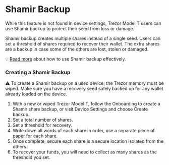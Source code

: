 # Shamir Backup

While this feature is not found in device settings, Trezor Model T users can use Shamir backup to protect their seed from loss or damage.&#x20;

Shamir backup creates multiple shares instead of a single seed. Users can set a threshold of shares required to recover their wallet. The extra shares are a backup in case some of the others are lost, stolen or damaged.&#x20;

:bulb: [Read more](https://trezor.io/learn/a/what-is-shamir-backup) about how to use Shamir backup effectively.

### Creating a Shamir Backup

⚠️ To create a Shamir backup on a used device, the Trezor memory must be wiped. Make sure you have a recovery seed safely backed up for any wallet already loaded on the device.

1. &#x20;With a new or wiped Trezor Model T, follow the Onboarding to create a Shamir share backup, or visit Device Settings and choose Create backup.
2. Set a total number of shares.
3. Set a threshold for recovery.
4. Write down all words of each share in order, use a separate piece of paper for each share.&#x20;
5. Once complete, secure each share is a secure location isolated from the others.
6. To recover your funds, you will need to collect as many shares as the threshold you set.&#x20;

